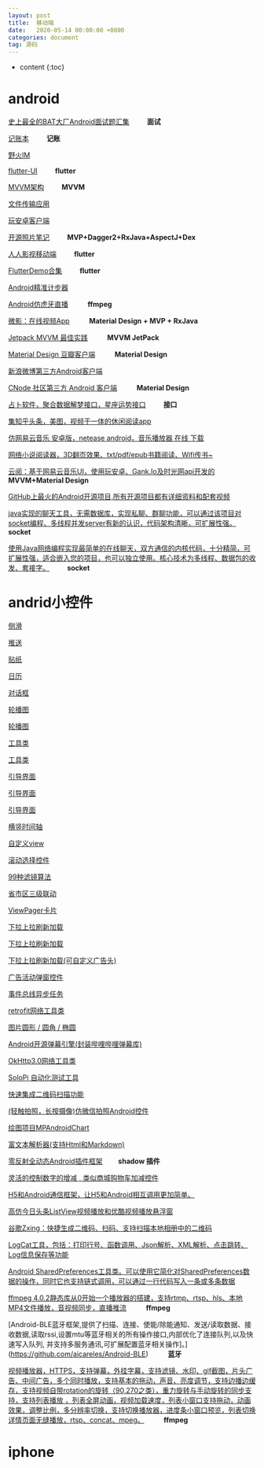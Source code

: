 ```yaml
---
layout: post
title:  移动端
date:   2020-05-14 00:00:00 +0800
categories: document
tag: 源码
---
```


* content
{:toc}


android			
====================================
[史上最全的BAT大厂Android面试题汇集](https://github.com/AweiLoveAndroid/CommonDevKnowledge)&emsp; &emsp; **面试**

[记账本](https://github.com/coderpage/Mine)&emsp; &emsp; **记账**

[野火IM](https://github.com/wildfirechat/android-chat)

[flutter-UI](https://github.com/mitesh77/Best-Flutter-UI-Templates)&emsp; &emsp; **flutter**

[MVVM架构](https://github.com/goldze/MVVMHabit)&emsp; &emsp; **MVVM**

[文件传输应用](https://github.com/mayubao/KuaiChuan)

[玩安卓客户端](https://github.com/JsonChao/Awesome-WanAndroid)

[开源照片笔记](https://github.com/yydcdut/PhotoNoter)&emsp; &emsp; **MVP+Dagger2+RxJava+AspectJ+Dex**  	

[人人影视移动端](https://github.com/popeyelau/Flutter_YYeTs)&emsp; &emsp; **flutter**

[FlutterDemo合集](https://github.com/OpenFlutter/Flutter-Notebook)&emsp; &emsp; **flutter**

[Android精准计步器](https://github.com/linglongxin24/DylanStepCount)

[Android仿虎牙直播](https://github.com/gkj17/ZQPlayer)                               &emsp; &emsp; **ffmpeg** 							
                                                                                     
[微影：在线视频App](https://github.com/GeekGhost/Ghost)                              &emsp; &emsp; **Material Design + MVP + RxJava**   	
                                                                                     
[Jetpack MVVM  最佳实践](https://github.com/KunMinX/Jetpack-MVVM-Best-Practice)      &emsp; &emsp; **MVVM JetPack**   						
                                                                                     
[Material Design 豆瓣客户端](https://github.com/zhanghai/Douya)                      &emsp; &emsp; **Material Design**    					

[新浪微博第三方Android客户端](https://github.com/wangdan/AisenWeiBo)

[CNode 社区第三方 Android 客户端](https://github.com/TakWolf/CNode-Material-Design) &emsp; &emsp; **Material Design**

[占卜软件，聚合数据解梦接口，星座运势接口](https://github.com/TracyYing1993/Divination)&emsp; &emsp; **接口**

[集知乎头条，美图，视频于一体的休闲阅读app](https://github.com/homcin/Tuikan)

[仿网易云音乐 安卓版，netease android，音乐播放器 在线 下载](https://github.com/aa112901/remusic)

[网络小说阅读器，3D翻页效果、txt/pdf/epub书籍阅读、Wifi传书~](https://github.com/smuyyh/BookReader)


[云阅：基于网易云音乐UI，使用玩安卓、Gank.Io及时光网api开发的](https://github.com/youlookwhat/CloudReader)&emsp; &emsp; **MVVM+Material Design**  			

[GitHub上最火的Android开源项目,所有开源项目都有详细资料和配套视频](https://github.com/open-android/Android)

[java实现的聊天工具，无需数据库，实现私聊、群聊功能，可以通过该项目对socket编程、多线程并发server有新的认识，代码架构清晰，可扩展性强。](https://github.com/richieli/ICQ)&emsp; &emsp; **socket**

[使用Java网络编程实现最简单的在线聊天，双方通信的内核代码，十分精简，可扩展性强，适合嵌入您的项目，也可以独立使用。核心技术为多线程、数据包的收发、套接字。](https://github.com/MarsOu1998/LiveChat-CoreCode)&emsp; &emsp; **socket**

andrid小控件			
====================================
[侧滑](https://github.com/luckybilly/SmartSwipe)

[推送](https://github.com/pengyuantao/OnePush)

[贴纸](https://github.com/open-android/labelview)

[日历](https://github.com/huanghaibin-dev/CalendarView/blob/master/QUESTION_ZH.md)

[对话框](https://github.com/open-android/MaterailDialog)

[轮播图](https://github.com/zhpanvip/BannerViewPager)

[轮播图](https://github.com/open-android/LoopViewPager)

[工具类](https://github.com/l123456789jy/Lazy)

[工具类](https://github.com/Blizzard-liu/AndroidUtils)

[引导界面](https://github.com/huburt-Hu/NewbieGuide)

[引导界面](https://github.com/open-android/Spotlight)

[引导界面](https://github.com/open-android/ShowcaseView)

[横竖时间轴](https://github.com/open-android/Timeline)

[自定义view](https://github.com/lygttpod/AndroidCustomView)

[滚动选择控件](https://github.com/wangjiegulu/WheelView)

[99种滤镜算法](https://github.com/shenbuqingyun/NinetynineFilter)

[省市区三级联动](https://github.com/open-android/CityPickerWebView)

[ViewPager卡片](https://github.com/open-android/ViewPagerCards)

[下拉上拉刷新加载](https://github.com/huxq17/XRefreshView)

[下拉上拉刷新加载](https://github.com/open-android/PullToRefresh)

[下拉上拉刷新加载(可自定义广告头)](https://github.com/bingoogolapple/BGARefreshLayout-Android)

[广告活动弹窗控件](https://github.com/yipianfengye/android-adDialog)

[事件总线异步任务](https://github.com/open-android/EventBus)

[retrofit网络工具类](https://github.com/open-android/RetrofitUtils)

[图片圆形 / 圆角 / 椭圆](https://github.com/open-android/RoundedImageView)

[Android开源弹幕引擎(封装哔哩哔哩弹幕库)](https://github.com/open-android/DanmakuFlame)

[OkHttp3.0网络工具类](https://github.com/open-android/OkHttp3Utils)

[SoloPi 自动化测试工具](https://github.com/alipay/SoloPi)

[快速集成二维码扫描功能](https://github.com/yipianfengye/android-zxingLibrary)

[(轻触拍照，长按摄像)仿微信拍照Android控件](https://github.com/CJT2325/CameraView)

[绘图项目MPAndroidChart](https://github.com/open-android/MPAndroidChart)

[富文本解析器(支持Html和Markdown)](https://github.com/zzhoujay/RichText)

[零反射全动态Android插件框架](https://github.com/Tencent/Shadow)&emsp;&emsp;   **shadow  插件**

[灵活的控制数字的增减 , 类似商城购物车加减控件](https://github.com/open-android/ShoppingCartAddSubtract)

[H5和Android通信框架，让H5和Android相互调用更加简单。](https://github.com/open-android/BridgeWebView)

[高仿今日头条ListView视频播放和优酷视频播放悬浮窗](https://github.com/open-android/JieCaoVideoPlayer)

[谷歌Zxing：快捷生成二维码、扫码、支持扫描本地相册中的二维码](https://github.com/open-android/Zxing)

[LogCat工具，包括：打印行号、函数调用、Json解析、XML解析、点击跳转、Log信息保存等功能](https://github.com/ZhaoKaiQiang/KLog)

[Android SharedPreferences工具类。可以使用它简化对SharedPreferences数据的操作，同时它也支持链式调用，可以通过一行代码写入一条或多条数据](https://github.com/open-android/SharedPreferencesUtils)

[ffmpeg 4.0.2静态库从0开始一个播放器的搭建，支持rtmp、rtsp、hls、本地MP4文件播放，音视频同步，直播推流](https://github.com/jdpxiaoming/PPlayer)   &emsp; &emsp; **ffmpeg**

[Android-BLE蓝牙框架,提供了扫描、连接、使能/除能通知、发送/读取数据、接收数据,读取rssi,设置mtu等蓝牙相关的所有操作接口,内部优化了连接队列,以及快速写入队列, 并支持多服务通讯,可扩展配置蓝牙相关操作]。](https://github.com/aicareles/Android-BLE)  &emsp; &emsp; **蓝牙**

[视频播放器，HTTPS，支持弹幕，外挂字幕，支持滤镜、水印、gif截图，片头广告、中间广告，多个同时播放，支持基本的拖动，声音、亮度调节，支持边播边缓存，支持视频自带rotation的旋转（90,270之类），重力旋转与手动旋转的同步支持，支持列表播放 ，列表全屏动画，视频加载速度，列表小窗口支持拖动，动画效果，调整比例，多分辨率切换，支持切换播放器，进度条小窗口预览，列表切换详情页面无缝播放，rtsp、concat、mpeg。](https://github.com/CarGuo/GSYVideoPlayer)  &emsp; &emsp; **ffmpeg**


iphone			
====================================
